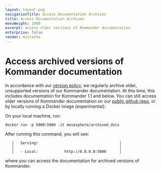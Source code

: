 ```yaml
---
layout: layout.pug
navigationTitle: Access Documentation Archives
title: Access Documentation Archives
menuWeight: 1000
excerpt: access older versions of Kommander documentation
enterprise: false
render: mustache
---
```


# Access archived versions of Kommander documentation

In accordance with our [version policy](/dkp/kommander/2.0/legal/version-policy/), we regularly archive older, unsupported versions of our Kommander documentation. At this time, this includes documentation for Kommander 1.1 and below. You can still access older versions of Kommander documentation on our [public github repo](https://github.com/mesosphere/dcos-docs-site/tree/archive/pages/dkp/kommander), or by locally running a Docker image (experimental):

On your local machine, run:

```
docker run -p 5000:5000 -it mesosphere/archived_docs
```

After running this command, you will see:

```
   │   Serving!                                     │
   │                                                │
   │   - Local:            http://0.0.0.0:5000      │
```

where you can access the documentation for archived versions of Kommander.
